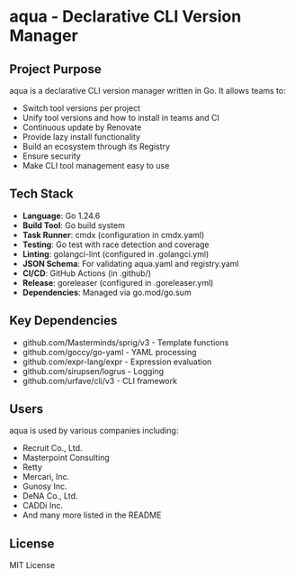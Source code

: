 # aqua - Declarative CLI Version Manager

## Project Purpose
aqua is a declarative CLI version manager written in Go. It allows teams to:
- Switch tool versions per project
- Unify tool versions and how to install in teams and CI
- Continuous update by Renovate
- Provide lazy install functionality
- Build an ecosystem through its Registry
- Ensure security
- Make CLI tool management easy to use

## Tech Stack
- **Language**: Go 1.24.6
- **Build Tool**: Go build system
- **Task Runner**: cmdx (configuration in cmdx.yaml)
- **Testing**: Go test with race detection and coverage
- **Linting**: golangci-lint (configured in .golangci.yml)
- **JSON Schema**: For validating aqua.yaml and registry.yaml
- **CI/CD**: GitHub Actions (in .github/)
- **Release**: goreleaser (configured in .goreleaser.yml)
- **Dependencies**: Managed via go.mod/go.sum

## Key Dependencies
- github.com/Masterminds/sprig/v3 - Template functions
- github.com/goccy/go-yaml - YAML processing
- github.com/expr-lang/expr - Expression evaluation
- github.com/sirupsen/logrus - Logging
- github.com/urfave/cli/v3 - CLI framework

## Users
aqua is used by various companies including:
- Recruit Co., Ltd.
- Masterpoint Consulting
- Retty
- Mercari, Inc.
- Gunosy Inc.
- DeNA Co., Ltd.
- CADDi Inc.
- And many more listed in the README

## License
MIT License